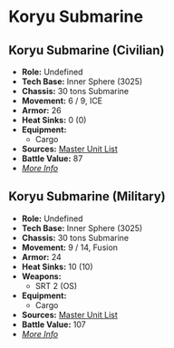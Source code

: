 # Koryu Submarine 

## Koryu Submarine (Civilian) 

- **Role:** Undefined 
- **Tech Base:** Inner Sphere (3025) 
- **Chassis:** 30 tons Submarine 
- **Movement:** 6 / 9, ICE 
- **Armor:** 26 
- **Heat Sinks:** 0 (0) 
- **Equipment:** 
  - Cargo 
- **Sources:** [Master Unit List](http://masterunitlist.info/Unit/Details/1818) 
- **Battle Value:** 87 
- [*More Info*](koryu_submarine/koryu_submarine_civilian.md) 

## Koryu Submarine (Military) 

- **Role:** Undefined 
- **Tech Base:** Inner Sphere (3025) 
- **Chassis:** 30 tons Submarine 
- **Movement:** 9 / 14, Fusion 
- **Armor:** 24 
- **Heat Sinks:** 10 (10) 
- **Weapons:** 
  - SRT 2 (OS) 
- **Equipment:** 
  - Cargo 
- **Sources:** [Master Unit List](http://masterunitlist.info/Unit/Details/1819) 
- **Battle Value:** 107 
- [*More Info*](koryu_submarine/koryu_submarine_military.md) 


